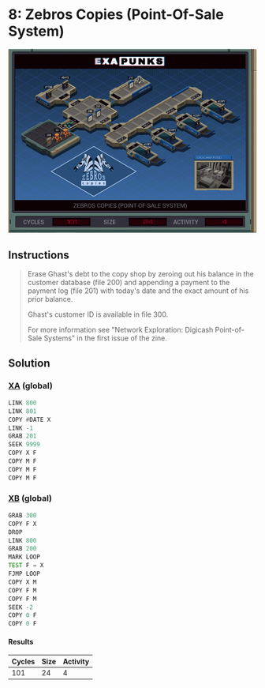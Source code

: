 # 8: Zebros Copies (Point-Of-Sale System)

<div align="center"><img src="EXAPUNKS - Zebros Copies (101, 24, 4, 2022-12-05-19-20-53).gif" /></div>

## Instructions
> Erase Ghast's debt to the copy shop by zeroing out his balance in the customer database (file 200) and appending a payment to the payment log (file 201) with today's date and the exact amount of his prior balance.
> 
> Ghast's customer ID is available in file 300.
> 
> For more information see "Network Exploration: Digicash Point-of-Sale Systems" in the first issue of the zine.

## Solution

### [XA](XA.exa) (global)
```asm
LINK 800
LINK 801
COPY #DATE X
LINK -1
GRAB 201
SEEK 9999
COPY X F
COPY M F
COPY M F
COPY M F
```

### [XB](XB.exa) (global)
```asm
GRAB 300
COPY F X
DROP
LINK 800
GRAB 200
MARK LOOP
TEST F = X
FJMP LOOP
COPY X M
COPY F M
COPY F M
SEEK -2
COPY 0 F
COPY 0 F
```

#### Results
| Cycles | Size | Activity |
|--------|------|----------|
| 101    | 24   | 4        |
